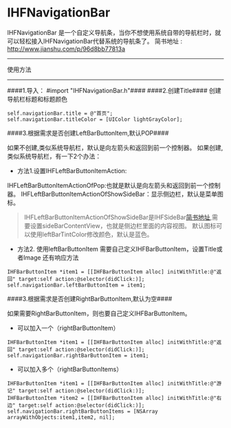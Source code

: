 # IHFNavigationBar

IHFNavigationBar 是一个自定义导航条，当你不想使用系统自带的导航栏时，就可以轻松接入IHFNavigationBar代替系统的导航条了。
简书地址 : http://www.jianshu.com/p/96d8bb77813a


****
使用方法
****

####1.导入： #import "IHFNavigationBar.h"####
####2.创建Title####
创建导航栏标题和标题颜色
```
self.navigationBar.title = @"首页";
self.navigationBar.titleColor = [UIColor lightGrayColor];
```
####3.根据需求是否创建LeftBarButtonItem,默认POP####

如果不创建,类似系统导航栏，默认是向左箭头和返回到前一个控制器。
如果创建,类似系统导航栏，有一下2个办法：
- 方法1.设置IHFLeftBarButtonItemAction:

IHFLeftBarButtonItemActionOfPop:也就是默认是向左箭头和返回到前一个控制器。
IHFLeftBarButtonItemActionOfShowSideBar：显示侧边栏，默认是菜单图标。
>IHFLeftBarButtonItemActionOfShowSideBar是IHFSideBar[简书地址](http://www.jianshu.com/p/792e4a80b611),需要设置sideBarContentView，也就是侧边栏里面的内容视图。
默认图标可以使用leftBarTintColor修改颜色，默认是蓝色。


- 方法2. 使用leftBarButtonItem
需要自己定义IHFBarButtonItem，设置Title或者Image 还有响应方法 

```
IHFBarButtonItem *item1 = [[IHFBarButtonItem alloc] initWithTitle:@"返回" target:self action:@selector(didClick:)];
self.navigationBar.leftBarButtonItem = item1;
```
####3.根据需求是否创建RightBarButtonItem,默认为空####

如果需要RightBarButtonItem，则也要自己定义IHFBarButtonItem。
- 可以加入一个（rightBarButtonItem）

```
IHFBarButtonItem *item1 = [[IHFBarButtonItem alloc] initWithTitle:@"返回" target:self action:@selector(didClick:)];
self.navigationBar.rightBarButtonItem = item1;
```

- 可以加入多个（rightBarButtonItems）

```
IHFBarButtonItem *item1 = [[IHFBarButtonItem alloc] initWithTitle:@"游记" target:self action:@selector(didClick:)];
IHFBarButtonItem *item2 = [[IHFBarButtonItem alloc] initWithTitle:@"右边" target:self action:@selector(didClick:)];
self.navigationBar.rightBarButtonItems = [NSArray arrayWithObjects:item1,item2, nil];
```